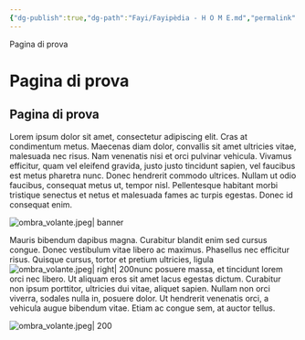```yaml
---
{"dg-publish":true,"dg-path":"Fayi/Fayipèdia - H O M E.md","permalink":"/fayi/fayipedia-h-o-m-e/","tags":["gardenEntry"]}
---
```



Pagina di prova

# Pagina di prova

## Pagina di prova

Lorem ipsum dolor sit amet, consectetur adipiscing elit. Cras at condimentum metus. Maecenas diam dolor, convallis sit amet ultricies vitae, malesuada nec risus. Nam venenatis nisi et orci pulvinar vehicula. Vivamus efficitur, quam vel eleifend gravida, justo justo tincidunt sapien, vel faucibus est metus pharetra nunc. Donec hendrerit commodo ultrices. Nullam ut odio faucibus, consequat metus ut, tempor nisl. Pellentesque habitant morbi tristique senectus et netus et malesuada fames ac turpis egestas. Donec id consequat enim.

![ombra_volante.jpeg| banner](/img/user/Allegati/ombra_volante.jpeg)

Mauris bibendum dapibus magna. Curabitur blandit enim sed cursus congue. Donec vestibulum vitae libero ac maximus. Phasellus nec efficitur risus. Quisque cursus, tortor et pretium ultricies, ligula ![ombra_volante.jpeg| right| 200](/img/user/Allegati/ombra_volante.jpeg)nunc posuere massa, et tincidunt lorem orci nec libero. Ut aliquam eros sit amet lacus egestas dictum. Curabitur non ipsum porttitor, ultricies dui vitae, aliquet sapien. Nullam non orci viverra, sodales nulla in, posuere dolor. Ut hendrerit venenatis orci, a vehicula augue bibendum vitae. Etiam ac congue sem, at auctor tellus.

![ombra_volante.jpeg| 200](/img/user/Allegati/ombra_volante.jpeg)